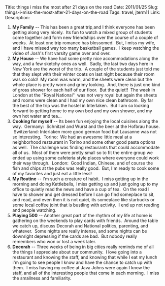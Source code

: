 Title: things i miss the most after 21 days on the road
Date: 2011/01/25
Slug: things-i-miss-the-most-after-21-days-on-the-road
Tags: travel, jterm11
Link: 
Description: 


<div><ol><li><strong>My Family</strong> -- This has been a great trip,and I think everyone has been getting along very nicely.  Its fun to watch a mixed group of students come together and form new friendships over the course of a couple of weeks.  At least one trip romance has blossomed.  But, I miss my wife, and I have missed way too many basketball games.  I keep watching the video of Josh's first varsity game over and over.</li><li><strong>My House</strong> -- We have had some pretty nice accommodations along the way, and a few sketchy ones as well.  Sadly, the last two days here in New York are the worst of the trip.  A couple of the students just told me that they slept with their winter coats on last night because their room was so cold!  My room was warm, and the sheets were clean but the whole place is pretty worn and grimy looking.  And, there is just one kind of gross shower for each half of our floor.  But the quiet!!  The week in London at the "Royal National"  was not very royal but again the sheets and rooms were clean and I had my own nice clean bathroom.  By far the best of the trip was the hostel in Interlaken.  But I am so looking forward to getting home to my own bed and my own shower, and my own hot water and tea...</li><li><strong>Cooking for myself</strong> -- Its been fun enjoying the local cuisines along the way.  Germany:  Schnitzel and Wurst and the beer at the Hofbrau house.  Switzerland: Interlaken more good german food but Lausanne was not so interesting.  Torino:  We had an awesome little meal at a neighborhood restaurant in Torino and some other good pasta options as well.  The challenge was finding restaurants that could accommodate all of us.  Most of them were pretty small so to fit the entire group we ended up using some cafeteria style places where everyone could work their way through.  London:  Good Indian, Chinese, and of course the fish and chips at the pubs was really good.  But, I'm ready to cook some of my favorites and just eat a little less!</li><li><strong>My Routine</strong> -- I'm such a creature of habit.  I miss getting up in the morning and doing Kettlebells, I miss getting up and just going up to my office to quietly read the news and have a cup of tea.  On the road I have to shower and get dressed before I can go find someplace to sit, and read, and even then it is not quiet, its someplace like starbucks or some local coffee joint that is bustling with activity.  I end up not reading and people watching.</li><li><strong>Playing 500</strong> -- Another great part of the rhythm of my life at home is gathering on the weekends to play cards with friends.  Around the table we catch up, discuss Decorah and National politics, parenting, and whatever.  Some nights are really intense, and some nights can be downright depressing if the cards are bad.  But nobody really remembers who won or lost a week later.</li><li><strong>Decorah</strong> -- Three weeks of being in big cities really reminds me of all the things I appreciate about our community.  I love going into a restaurant and knowing the staff, and knowing that while I eat my lunch I'm going to see people I know and have the chance to catch up with them.  I miss having my coffee at Java Johns were again I know the staff, and all of the interesting people that come in each morning.  I miss the smallness and familiarity.</li></ol></div><div></div><div></div><div class="blogger-post-footer"><img width='1' height='1' src='https://blogger.googleusercontent.com/tracker/2759017781463016019-4352687159455891480?l=blog.bonelakesoftware.com' alt='' /></div>
